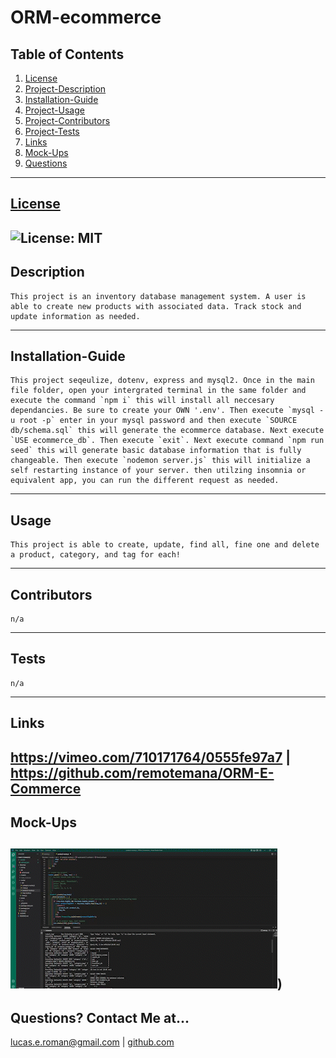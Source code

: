 
# ORM-ecommerce

## Table of Contents
   1. [License](#license)
   2. [Project-Description](#description)
   3. [Installation-Guide](#installation-guide)
   4. [Project-Usage](#usage)
   5. [Project-Contributors](#contributors)
   6. [Project-Tests](#tests)
   7. [Links](#links)
   8. [Mock-Ups](#mock-ups)
   9. [Questions](#questions-contact-me-at)
--- 
## [License](./LICENSE)
![License: MIT](https://img.shields.io/badge/License-MIT-blue.svg)
---
## Description 
    This project is an inventory database management system. A user is able to create new products with associated data. Track stock and update information as needed. 
---
## Installation-Guide
    This project seqeulize, dotenv, express and mysql2. Once in the main file folder, open your intergrated terminal in the same folder and execute the command `npm i` this will install all neccesary dependancies. Be sure to create your OWN '.env'. Then execute `mysql -u root -p` enter in your mysql password and then execute `SOURCE db/schema.sql` this will generate the ecommerce database. Next execute `USE ecommerce_db`. Then execute `exit`. Next execute command `npm run seed` this will generate basic database information that is fully changeable. Then execute `nodemon server.js` this will initialize a self restarting instance of your server. then utilzing insomnia or equivalent app, you can run the different request as needed.  
---
## Usage 
    This project is able to create, update, find all, fine one and delete a product, category, and tag for each!  
---
## Contributors
    n/a
---
## Tests
    n/a
---
## Links
https://vimeo.com/710171764/0555fe97a7 | https://github.com/remotemana/ORM-E-Commerce
---
## Mock-Ups
![gif](./img/orm_ecommerce_AdobeCreativeCloudExpress.gif))
---
## Questions? Contact Me at...
lucas.e.roman@gmail.com | [github.com](https://github.com/remotemana)
